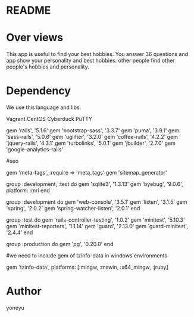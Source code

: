 # README

# Over views

This app is useful to find your best hobbies. 
You answer 36 questions and app show your personality and best hobbies.
other people find other people's hobbies and personality.

# Dependency
We use this language and libs.

Vagrant
CentOS
Cyberduck
PuTTY

gem 'rails',        '5.1.6'
gem 'bootstrap-sass', '3.3.7'
gem 'puma',         '3.9.1'
gem 'sass-rails',   '5.0.6'
gem 'uglifier',     '3.2.0'
gem 'coffee-rails', '4.2.2'
gem 'jquery-rails', '4.3.1'
gem 'turbolinks',   '5.0.1'
gem 'jbuilder',     '2.7.0'
gem 'google-analytics-rails'

#seo

gem 'meta-tags', :require => 'meta_tags'
gem 'sitemap_generator'

group :development, :test do
  gem 'sqlite3', '1.3.13'
  gem 'byebug',  '9.0.6', platform: :mri
end

group :development do
  gem 'web-console',           '3.5.1'
  gem 'listen',                '3.1.5'
  gem 'spring',                '2.0.2'
  gem 'spring-watcher-listen', '2.0.1'
end

group :test do
  gem 'rails-controller-testing', '1.0.2'
  gem 'minitest',                 '5.10.3'
  gem 'minitest-reporters',       '1.1.14'
  gem 'guard',                    '2.13.0'
  gem 'guard-minitest',           '2.4.4'
end

group :production do
  gem 'pg', '0.20.0'
end

#we need to include gem of tzinfo-data in windows environments

gem 'tzinfo-data', platforms: [:mingw, :mswin, :x64_mingw, :jruby]

# Author
yoneyu
